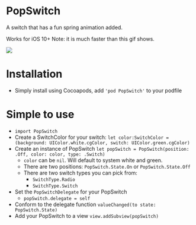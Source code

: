 
# PopSwitch

A switch that has a fun spring animation added.

Works for iOS 10+
Note: it is much faster than this gif shows.

![](https://github.com/wvabrinskas/PopSwitch/blob/master/public/PopSwitch.gif)

# Installation
* Simply install using Cocoapods, add `'pod PopSwitch'` to your podfile

# Simple to use
* `import PopSwitch`
* Create a SwitchColor for your switch: `let color:SwitchColor = (background: UIColor.white.cgColor, switch: UIColor.green.cgColor)`
* Create an instance of PopSwitch `let popSwitch = PopSwitch(position: .Off, color: color, type: .Switch)`
  * `color` can be `nil`. Will default to system white and green.
  * There are two positions: `PopSwitch.State.On` or `PopSwitch.State.Off`
  * There are two switch types you can pick from:
    * `SwitchType.Radio`
    * `SwitchType.Switch`
* Set the `PopSwitchDelegate` for your PopSwitch
  * `popSwitch.delegate = self`
* Conform to the delegate function `valueChanged(to state: PopSwitch.State)`
* Add your PopSwitch to a view `view.addSubview(popSwitch)`
